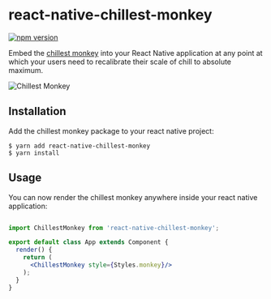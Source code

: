 # react-native-chillest-monkey

[![npm version](https://badge.fury.io/js/react-native-chillest-monkey.svg)](https://badge.fury.io/js/react-native-chillest-monkey)

Embed the [chillest monkey][1] into your React Native application at any
point at which your users need to recalibrate their scale of chill to
absolute maximum.

![Chillest Monkey](http://g.recordit.co/oQZwFqglic.gif)


## Installation

Add the chillest monkey package to your react native project:


```
$ yarn add react-native-chillest-monkey
$ yarn install
```

## Usage

You can now render the chillest monkey anywhere inside your react native
application:

``` jsx

import ChillestMonkey from 'react-native-chillest-monkey';

export default class App extends Component {
  render() {
    return (
      <ChillestMonkey style={Styles.monkey}/>
    );
  }
}
```

[1]: http://chillestmonkey.com
